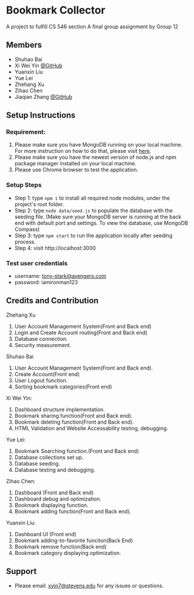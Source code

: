 # Bookmark Collector

A project to fulfill CS 546 section A final group assignment by Group 12

## Members

+ Shuhao Bai
+ Xi Wei Yin [@GitHub](https://github.com/raymondyin/)
+ Yuanxin Liu
+ Yue Lei
+ Zhehang Xu
+ Zihao Chen
+ Jiaqian Zhang [@GitHub](https://github.com/zhangjq12/)

## Setup Instructions
### Requirement: 
1. Please make sure you have MongoDB running on your local machine. For more instruction on how to do that, please visit [here](https://www.mongodb.com/what-is-mongodb).
2. Please make sure you have the newest version of node.js and npm package manager installed on your local machine.
3. Please use Chrome browser to test the application.

### Setup Steps

- Step 1: type `npm i` to install all required node modules, under the project's root folder.
- Step 2: type `node data/seed.js` to populate the database with the seeding file. (Make sure your MongoDB server is running at the back end with default port and settings. To view the database, use MongoDB Compass)
- Step 3: type `npm start` to run the application locally after seeding process.
- Step 4: visit http://localhost:3000

### Test user credentials

+ username: tony-stark@avengers.com
+ password: iamironman123

## Credits and Contribution

Zhehang Xu
1. User Account Management System(Front and Back end)
2. Login and Create Account routing(Front and Back end)
3. Database connection.
4. Security measurement.

Shuhao Bai
1. User Account Management System(Front and Back end).
2. Create Account(Front end)
3. User Logout function.
4. Sorting bookmark categories(Front end)

Xi Wei Yin:
1. Dashboard structure implementation. 
2. Bookmark sharing function(Front and Back end).
3. Bookmark deleting function(Front and Back end).
4. HTML Validation and Website Accessability testing, debugging.

Yue Lei:
1. Bookmark Searching function.(Front and Back end)
2. Database collections set up.
3. Database seeding.
4. Database testing and debugging.

Zihao Chen:
1. Dashboard (Front and Back end)
2. Dashboard debug and optimization.
3. Bookmark displaying function.
4. Bookmark adding function(Front and Back end).

Yuanxin Liu:
1. Dashboard UI (Front end)
2. Bookmark adding-to-favorite funciton(Back End)
3. Bookmark remove function(Back end)
4. Bookmark category displaying optimization.


## Support
- Please email: xyin7@stevens.edu for any issues or questions.